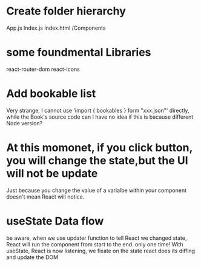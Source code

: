 # Create folder hierarchy

App.js
Index.js
Index.html
/Components

# some foundmental Libraries

react-router-dom
react-icons

# Add bookable list

Very strange, I cannot use 'import { bookables } form "xxx.json"' directly, while the Book's source code can
I have no idea if this is bacause different Node version?

# At this momonet, if you click button, you will change the state,but the UI will not be update

Just because you change the value of a varialbe within your component doesn't mean React will notice.

# useState Data flow

be aware, when we use updater function to tell React we changed state, React will run the component
from start to the end. only one time!
With useState, React is now listening,
we fixate on the state
react does its diffing and update the DOM
